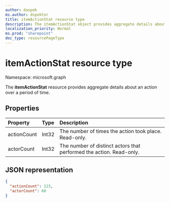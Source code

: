 ```yaml
---
author: daspek
ms.author: dspektor
title: itemActionStat resource type
description: The itemActionStat object provides aggregate details about an action over a period of time.
localization_priority: Normal
ms.prod: "sharepoint"
doc_type: resourcePageType
---
```

# itemActionStat resource type

Namespace: microsoft.graph

The **itemActionStat** resource provides aggregate details about an action over a period of time.

## Properties

| Property    | Type  | Description
|:------------|:------|:-------------------------------------------------------
| actionCount | Int32 | The number of times the action took place. Read-only.
| actorCount  | Int32 | The number of distinct actors that performed the action. Read-only.

## JSON representation

<!-- {
  "blockType": "resource",
  "optionalProperties": [ ],
  "@type": "microsoft.graph.itemActionStat",
}-->

```json
{
  "actionCount": 123,
  "actorCount": 60
}
```

<!--
{
  "type": "#page.annotation",
  "description": "The itemActionStat object provides aggregate details about an action over a period of time.",
  "keywords": "activities,activity,action,analytics",
  "section": "documentation",
  "tocPath": "Resources/itemActionStat",
  "suppressions": []
}
-->
